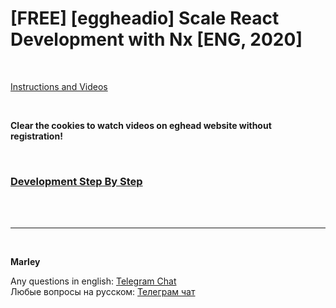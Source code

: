 # [FREE] [eggheadio] Scale React Development with Nx [ENG, 2020]

<br/>

<a href="https://egghead.io/playlists/scale-react-development-with-nx-4038">Instructions and Videos</a>

<br/>

**Clear the cookies to watch videos on eghead website without registration!**

<br/>

### [Development Step By Step](./Development.md)

<br/>

<br/>

---

<br/>

**Marley**

Any questions in english: <a href="https://jsdev.org/chat/">Telegram Chat</a>  
Любые вопросы на русском: <a href="https://jsdev.ru/chat/">Телеграм чат</a>
